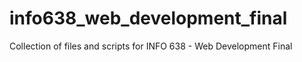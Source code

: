 # info638_web_development_final
 Collection of files and scripts for INFO 638 - Web Development Final

